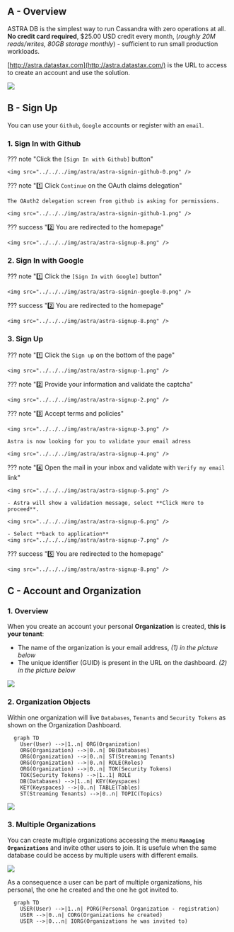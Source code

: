 ## A - Overview

ASTRA DB is the simplest way to run Cassandra with zero operations at all. **No credit card required**, $25.00 USD credit every month, (_roughly 20M reads/writes, 80GB storage monthly_) - sufficient to run small production workloads.

[http://astra.datastax.com](http://astra.datastax.com/) is the URL to access to create an account and use the solution.

![](https://dabuttonfactory.com/button.png?t=Go+to+Astra&f=Open+Sans-Bold&ts=18&tc=fff&hp=40&vp=18&c=11&bgt=gradient&bgc=4052b5&ebgc=073763)

## B - Sign Up

You can use your `Github`, `Google` accounts or register with an `email`.

### 1. Sign In with Github

??? note "Click the `[Sign In with Github]` button"

    <img src="../../../img/astra/astra-signin-github-0.png" />

??? note "1️⃣ Click `Continue` on the OAuth claims delegation"

    The OAuth2 delegation screen from github is asking for permissions.

    <img src="../../../img/astra/astra-signin-github-1.png" />

??? success "2️⃣ You are redirected to the homepage"

    <img src="../../../img/astra/astra-signup-8.png" />

### 2. Sign In with Google

??? note "1️⃣ Click the `[Sign In with Google]` button"

    <img src="../../../img/astra/astra-signin-google-0.png" />

??? success "2️⃣ You are redirected to the homepage"

    <img src="../../../img/astra/astra-signup-8.png" />

### 3. Sign Up

??? note "1️⃣ Click the `Sign up` on the bottom of the page"

    <img src="../../../img/astra/astra-signup-1.png" />

??? note "2️⃣ Provide your information and validate the captcha"

    <img src="../../../img/astra/astra-signup-2.png" />

??? note "3️⃣ Accept terms and policies"

    <img src="../../../img/astra/astra-signup-3.png" />

    Astra is now looking for you to validate your email adress

    <img src="../../../img/astra/astra-signup-4.png" />

??? note "4️⃣ Open the mail in your inbox and validate with `Verify my email` link"

    <img src="../../../img/astra/astra-signup-5.png" />

    - Astra will show a validation message, select **Click Here to proceed**.

    <img src="../../../img/astra/astra-signup-6.png" />

    - Select **back to application**
    <img src="../../../img/astra/astra-signup-7.png" />

??? success "5️⃣ You are redirected to the homepage"

    <img src="../../../img/astra/astra-signup-8.png" />

## C - Account and Organization

### 1. Overview

When you create an account your personal **Organization** is created, **this is your tenant**:

- The name of the organization is your email address, _(1) in the picture below_
- The unique identifier (GUID) is present in the URL on the dashboard. _(2) in the picture below_

<img src="../../../img/astra/organization-1.png" />

### 2. Organization Objects

Within one organization will live `Databases`, `Tenants` and `Security Tokens` as shown on the Organization Dashboard.

```mermaid
  graph TD
    User(User) -->|1..n| ORG(Organization)
    ORG(Organization) -->|0..n| DB(Databases)
    ORG(Organization) -->|0..n| ST(Streaming Tenants)
    ORG(Organization) -->|0..n| ROLE(Roles)
    ORG(Organization) -->|0..n| TOK(Security Tokens)
    TOK(Security Tokens) -->|1..1| ROLE
    DB(Databases) -->|1..n| KEY(Keyspaces)
    KEY(Keyspaces) -->|0..n| TABLE(Tables)
    ST(Streaming Tenants) -->|0..n| TOPIC(Topics)
```

<img src="../../../img/astra/organization-3.png" />

### 3. Multiple Organizations

You can create multiple organizations accessing the menu **`Managing Organizations`** and invite other users to join. It is usefule when the same database could be access by multiple users with different emails.

<img src="../../../img/astra/organization-2.png" />

As a consequence a user can be part of multiple organizations, his personal, the one he created and the one he got invited to.

```mermaid
  graph TD
    USER(User) -->|1..n| PORG(Personal Organization - registration)
    USER -->|0..n| CORG(Organizations he created)
    USER -->|0...n| IORG(Organizations he was invited to)
```
